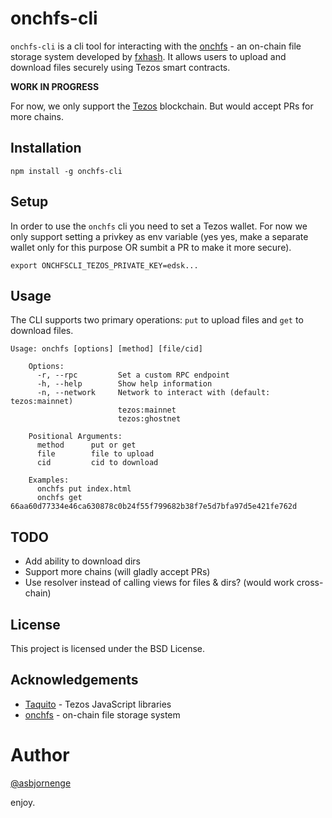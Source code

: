 # onchfs-cli

`onchfs-cli` is a cli tool for interacting with the [onchfs](https://onchfs.com/) - an on-chain file storage system developed by [fxhash](https://fxhash.xyz). It allows users to upload and download files securely using Tezos smart contracts.

**WORK IN PROGRESS**

For now, we only support the [Tezos](https://tezos.com) blockchain. But would accept PRs for more chains.

## Installation

```
npm install -g onchfs-cli
```

## Setup

In order to use the `onchfs` cli you need to set a Tezos wallet. For now we only support setting a privkey as env variable (yes yes, make a separate wallet only for this purpose OR sumbit a PR to make it more secure).

```
export ONCHFSCLI_TEZOS_PRIVATE_KEY=edsk...
```

## Usage

The CLI supports two primary operations: `put` to upload files and `get` to download files.

```
Usage: onchfs [options] [method] [file/cid]

    Options:
      -r, --rpc         Set a custom RPC endpoint
      -h, --help        Show help information
      -n, --network     Network to interact with (default: tezos:mainnet)
                        tezos:mainnet
                        tezos:ghostnet

    Positional Arguments:
      method      put or get
      file        file to upload
      cid         cid to download

    Examples:
      onchfs put index.html
      onchfs get 66aa60d77334e46ca630878c0b24f55f799682b38f7e5d7bfa97d5e421fe762d
```

## TODO

* Add ability to download dirs
* Support more chains (will gladly accept PRs)
* Use resolver instead of calling views for files & dirs? (would work cross-chain)

## License

This project is licensed under the BSD License.

## Acknowledgements

- [Taquito](https://tezostaquito.io/) - Tezos JavaScript libraries
- [onchfs](https://onchfs.com/) - on-chain file storage system 

# Author

[@asbjornenge](https://github.com/asbjornenge)

enjoy.
